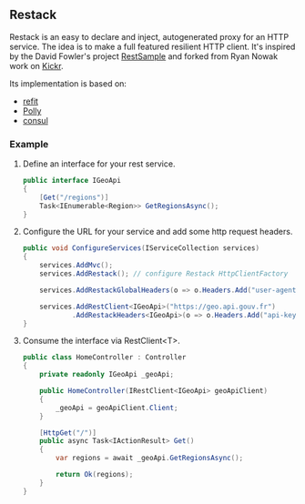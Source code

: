 ## Restack
Restack is an easy to declare and inject, autogenerated proxy for an HTTP service. The idea is to make a full featured resilient HTTP client. It's inspired by the David Fowler's project [RestSample](https://github.com/davidfowl/RestSample) and forked from Ryan Nowak work on [Kickr](https://github.com/glennc/Kickr).

Its implementation is based on:
- [refit](https://github.com/paulcbetts/refit)
- [Polly](https://github.com/App-vNext/Polly)
- [consul](https://github.com/hashicorp/consul)

### Example

1. Define an interface for your rest service.
    ````csharp
    public interface IGeoApi
    {
        [Get("/regions")]
        Task<IEnumerable<Region>> GetRegionsAsync();
    }
    ````
1. Configure the URL for your service and add some http request headers.
    ```csharp
    public void ConfigureServices(IServiceCollection services)
    {
        services.AddMvc();
        services.AddRestack(); // configure Restack HttpClientFactory

        services.AddRestackGlobalHeaders(o => o.Headers.Add("user-agent", "myagent"));

        services.AddRestClient<IGeoApi>("https://geo.api.gouv.fr")
                .AddRestackHeaders<IGeoApi>(o => o.Headers.Add("api-key", "xxxxx-xxx-xxxxxxxx"));
    }
    ```
1. Consume the interface via RestClient\<T\>.
    ```csharp
    public class HomeController : Controller
    {
        private readonly IGeoApi _geoApi;

        public HomeController(IRestClient<IGeoApi> geoApiClient)
        {
            _geoApi = geoApiClient.Client;
        }

        [HttpGet("/")]
        public async Task<IActionResult> Get()
        {
            var regions = await _geoApi.GetRegionsAsync();

            return Ok(regions);
        }
    }
    ```

